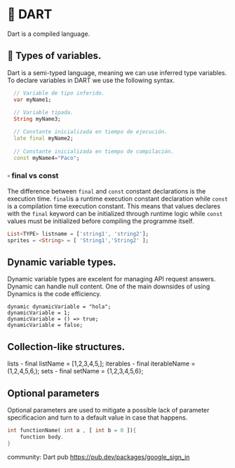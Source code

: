 # :pushpin: DART
Dart is a compiled language.


## :small_blue_diamond: Types of variables.
Dart is a semi-typed language, meaning we can use inferred type variables. To declare variables in DART we use the following syntax.

```dart
  // Variable de tipo inferido.
  var myName1;
  
  // Variable tipada.
  String myName3;

  // Constante inicializada en tiempo de ejecución.  
  late final myName2;
    
  // Constante inicializada en tiempo de compilación.
  const myName4="Paco";
```

### :white_small_square: final vs const
The difference between `final` and `const` constant declarations is the execution time. 
`final`is a runtime execution constant declaration while `const` is a compilation time execution constant. This means that values declares with the `final` keyword can be initialized through runtime logic while `const` values must be initialized before compiling the programme itself.

```dart
List<TYPE> listname = ['string1', 'string2'];
sprites = <String> = [ 'String1','String2' ];
```



## Dynamic variable types.
Dynamic variable types are excelent for managing API request answers. Dynamic can handle null content. One of the main downsides of using Dynamics is the code efficiency.

    dynamic dynamicVariable = "hola";
    dynamicVariable = 1;
    dynamicVariable = () => true;
    dynamicVariable = false;


## Collection-like structures.
lists - final listName = [1,2,3,4,5,];
iterables - final iterableName = (1,2,4,5,6,);
sets - final setName = {1,2,3,4,5,6};

## Optional parameters
Optional parameters are used to mitigate a possible lack of parameter specificacion and turn to a default value in case that happens.
```dart
int functionName( int a , [ int b = 0 ]){
    function body.
}
```



community: 
Dart pub
https://pub.dev/packages/google_sign_in
